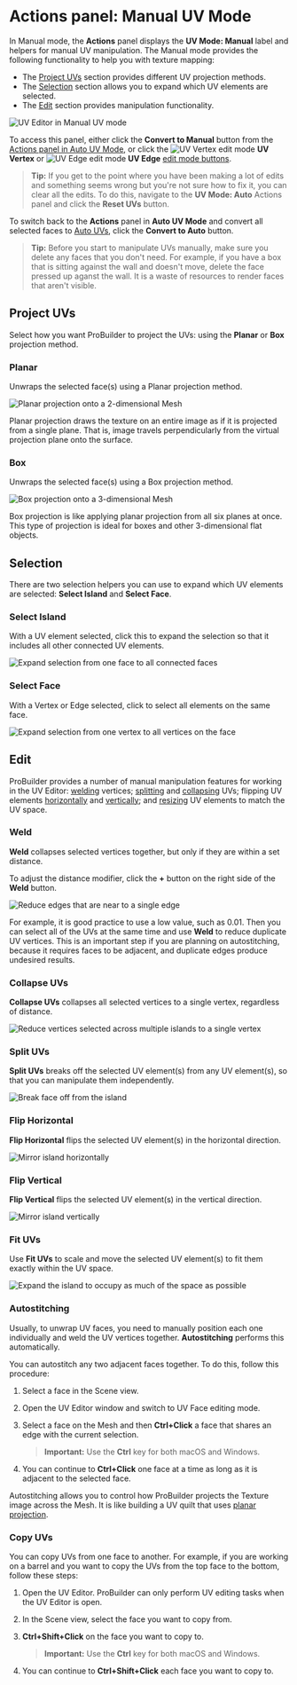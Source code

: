 # Actions panel: Manual UV Mode

In Manual mode, the **Actions** panel displays the **UV Mode: Manual** label and helpers for manual UV manipulation. The Manual mode provides the following functionality to help you with texture mapping:

* The [Project UVs](#Project) section provides different UV projection methods.
* The [Selection](#Selection) section allows you to expand which UV elements are selected.
* The [Edit](#Edit) section provides manipulation functionality.

![UV Editor in Manual UV mode](images/UVPanel_ManualActions.png)

To access this panel, either click the **Convert to Manual** button from the [Actions panel in Auto UV Mode](auto-uvs-actions.md), or  click the ![UV Vertex edit mode](images/icons/EditModes_Vertex.png) **UV Vertex** or ![UV Edge edit mode](images/icons/EditModes_Edge.png) **UV Edge** [edit mode buttons](edit-mode-toolbar.md).

> **Tip:** If you get to the point where you have been making a lot of edits and something seems wrong but you're not sure how to fix it, you can clear all the edits. To do this, navigate to the **UV Mode: Auto** Actions panel and click the **Reset UVs** button.

To switch back to the **Actions** panel in **Auto UV Mode** and convert all selected faces to [Auto UVs](auto-uvs-actions), click the **Convert to Auto** button.

> **Tip:** Before you start to manipulate UVs manually, make sure you delete any faces that you don't need. For example, if you have a box that is sitting against the wall and doesn't move, delete the face pressed up aganst the wall. It is a waste of resources to render faces that aren't visible.



<a name="Project"></a>

## Project UVs

Select how you want ProBuilder to project the UVs: using the **Planar** or **Box** projection method.

### Planar

Unwraps the selected face(s) using a Planar projection method.

![Planar projection onto a 2-dimensional Mesh](images/PlanarProject_Example.png)

Planar projection draws the texture on an entire image as if it is projected from a single plane. That is, image travels perpendicularly from the virtual projection plane onto the surface.


### Box

Unwraps the selected face(s) using a Box projection method.

![Box projection onto a 3-dimensional Mesh](images/BoxProject_Example.png)

Box projection is like applying planar projection from all six planes at once. This type of projection is ideal for boxes and other 3-dimensional flat objects.



<a name="Selection"></a>

## Selection

There are two selection helpers you can use to expand which UV elements are selected: **Select Island** and **Select Face**.


### Select Island

With a UV element selected, click this to expand the selection so that it includes all other connected UV elements.

![Expand selection from one face to all connected faces](images/UVExamples_SelectIsland.png)


### Select Face

With a Vertex or Edge selected, click to select all elements on the same face.

![Expand selection from one vertex to all vertices on the face](images/UVExamples_SelectFace.png)



<a name="Edit"></a>

## Edit

ProBuilder provides a number of manual manipulation features for working in the UV Editor: [welding](#Weld) vertices; [splitting](#Split) and [collapsing](#Collapse) UVs; flipping UV elements [horizontally](#Horizontal) and [vertically](#Vertical); and [resizing](#Fit) UV elements to match the UV space.

<a name="Weld"></a>

### Weld

**Weld** collapses selected vertices together, but only if they are within a set distance.

To adjust the distance modifier, click the **+** button on the right side of the **Weld** button.

![Reduce edges that are near to a single edge](images/UVExamples_WeldUVs.png)

For example, it is good practice to use a low value, such as 0.01. Then you can select all of the UVs at the same time and use **Weld** to reduce duplicate UV vertices. This is an important step if you are planning on autostitching, because it requires faces to be adjacent, and duplicate edges produce undesired results.

<a name="Collapse"></a>

### Collapse UVs

**Collapse UVs** collapses all selected vertices to a single vertex, regardless of distance.

![Reduce vertices selected across multiple islands to a single vertex](images/UVExamples_CollapseUVs.png)

<a name="Split"></a>

### Split UVs

**Split UVs** breaks off the selected UV element(s) from any UV element(s), so that you can manipulate them independently.

![Break face off from the island](images/UVExamples_SplitUVs.png)

<a name="Horizontal"></a>

### Flip Horizontal

**Flip Horizontal** flips the selected UV element(s) in the horizontal direction.

![Mirror island horizontally](images/UVExamples_FlipHorizontal.png)

<a name="Vertical"></a>

### Flip Vertical

**Flip Vertical** flips the selected UV element(s) in the vertical direction.

![Mirror island vertically](images/UVExamples_FlipVertical.png)

<a name="Fit"></a>

### Fit UVs

Use **Fit UVs** to scale and move the selected UV element(s) to fit them exactly within the UV space.

![Expand the island to occupy as much of the space as possible](images/UVExamples_FitUVs.png)

<a name="continue"></a>

### Autostitching

Usually, to unwrap UV faces, you need to manually position each one individually and weld the UV vertices together. **Autostitching** performs this automatically.

You can autostitch any two adjacent faces together. To do this, follow this procedure:

1. Select a face in the Scene view.

2. Open the UV Editor window and switch to UV Face editing mode.

3. Select a face on the Mesh and then **Ctrl+Click** a face that shares an edge with the current selection.

	> **Important:** Use the **Ctrl** key for both macOS and Windows.

4. You can continue to **Ctrl+Click** one face at a time as long as it is adjacent to the selected face.

Autostitching allows you to control how ProBuilder projects the Texture image across the Mesh. It is like building a UV quilt that uses [planar projection](#Project).



<a name="copy-uvs"></a>

### Copy UVs

You can copy UVs from one face to another. For example, if you are working on a barrel and you want to copy the UVs from the top face to the bottom, follow these steps:

1. Open the UV Editor. ProBuilder can only perform UV editing tasks when the UV Editor is open.  

2. In the Scene view, select the face you want to copy from.

3. **Ctrl+Shift+Click** on the face you want to copy to.

	> **Important:** Use the **Ctrl** key for both macOS and Windows.

4. You can continue to **Ctrl+Shift+Click** each face you want to copy to.
